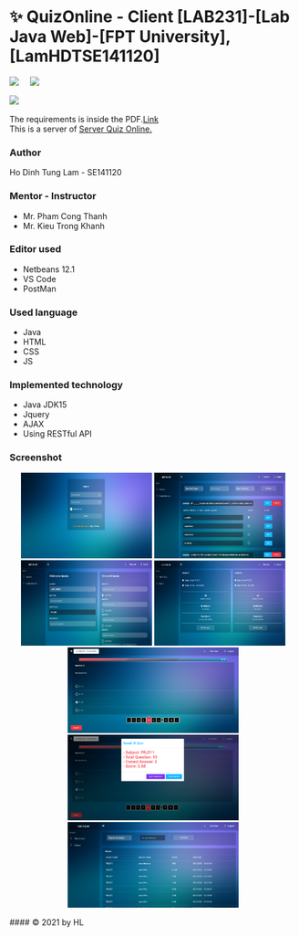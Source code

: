 <h1 align='left'>✨ QuizOnline - Client [LAB231]-[Lab Java Web]-[FPT University], [LamHDTSE141120] </h1>
<p>
<a href="https://github.com/Hl112/QuizOnlineClient.git"><img height="40" src="https://img.shields.io/badge/Client-100000?style=for-the-badge&logo=github&logoColor=white"/></a>&nbsp;&nbsp;&nbsp;&nbsp;
<a href="https://github.com/Hl112/QuizOnline.git"><img height="40" src="https://img.shields.io/badge/QuizOnline-100000?style=for-the-badge&logo=github&logoColor=white"/></a>&nbsp;&nbsp;&nbsp;&nbsp;
  </p>
<img src="https://badgen.net/maven/v/maven-central/com.google.code.gson/gson"/>


The requirements is inside the PDF.<a href="https://github.com/Hl112/QuizOnline/blob/0fb7b56c3a67cdc40b1e6076a88903fbe91356ec/J3.L.P0014.%20Quiz%20online-550.pdf">Link</a>
<br>
This is a server of <a href="https://github.com/Hl112/QuizOnline.git">Server Quiz Online.</a>
### Author
  Ho Dinh Tung Lam - SE141120
  
### Mentor - Instructor
  * Mr. Pham Cong Thanh
  * Mr. Kieu Trong Khanh
  
### Editor used
* Netbeans 12.1
* VS Code
* PostMan

### Used language
* Java
* HTML
* CSS
* JS

### Implemented technology
* Java JDK15
* Jquery
* AJAX
* Using RESTful API

### Screenshot
<p align='center'>
<img width="230" height="150" src="https://github.com/Hl112/QuizOnlineClient/blob/81450b11bb2a562aa4fb455c00040b64254b1556/Screenshot.png"/>
<img width="230" height="150" src="https://github.com/Hl112/QuizOnlineClient/blob/81450b11bb2a562aa4fb455c00040b64254b1556/Screenshot1.png"/>
<img width="230" height="150" src="https://github.com/Hl112/QuizOnlineClient/blob/81450b11bb2a562aa4fb455c00040b64254b1556/Screenshot2.png"/>
<img width="230" height="150" src="https://github.com/Hl112/QuizOnlineClient/blob/81450b11bb2a562aa4fb455c00040b64254b1556/Screenshot3.png"/>
<img width="300" height="150" src="https://github.com/Hl112/QuizOnlineClient/blob/81450b11bb2a562aa4fb455c00040b64254b1556/Screenshot4.png"/>
<img width="300" height="150" src="https://github.com/Hl112/QuizOnlineClient/blob/81450b11bb2a562aa4fb455c00040b64254b1556/Screenshot5.png"/>
<img width="300" height="150" src="https://github.com/Hl112/QuizOnlineClient/blob/81450b11bb2a562aa4fb455c00040b64254b1556/Screenshot6.png"/>
<p>
#### © 2021 by HL
